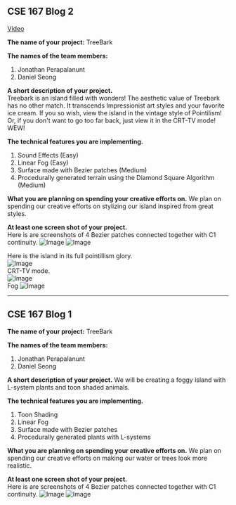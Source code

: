 ## CSE 167 Blog 2

[Video](https://youtu.be/y7z7QqGbDMY)

**The name of your project:** TreeBark

**The names of the team members:**
1. Jonathan Perapalanunt
2. Daniel Seong

**A short description of your project.**  
Treebark is an island filled with wonders! The aesthetic value of Treebark has no other match. It transcends Impressionist art styles and your favorite ice cream. If you so wish, view the island in the vintage style of Pointilism! Or, if you don't want to go too far back, just view it in the CRT-TV mode! WEW!

**The technical features you are implementing.**
1. Sound Effects (Easy)
2. Linear Fog (Easy)
3. Surface made with Bezier patches (Medium)
4. Procedurally generated terrain using the Diamond Square Algorithm (Medium)

**What you are planning on spending your creative efforts on.**
We plan on spending our creative efforts on stylizing our island inspired from great styles.

**At least one screen shot of your project.**  
Here is are screenshots of 4 Bezier patches connected together with C1 continuity.
![Image](https://user-images.githubusercontent.com/9066270/33585842-4a18f5ba-d91b-11e7-8862-71abbced8a09.png)
![Image](https://user-images.githubusercontent.com/9066270/33585874-69647d36-d91b-11e7-82cb-989e6b6358b7.png)

Here is the island in its full pointillism glory.  
![Image](https://user-images.githubusercontent.com/9066270/33866981-938c17fc-deae-11e7-887d-3c3eed04ce04.png)  
CRT-TV mode.  
![Image](https://user-images.githubusercontent.com/9066270/33866993-a082b8f8-deae-11e7-9ac9-c95d3f8d15cb.png)  
Fog
![Image](https://user-images.githubusercontent.com/9066270/33867011-b282bae4-deae-11e7-99bd-7bd11aa886c7.png)


---

## CSE 167 Blog 1

**The name of your project:** TreeBark

**The names of the team members:**
1. Jonathan Perapalanunt
2. Daniel Seong

**A short description of your project.**
We will be creating a foggy island with L-system plants and toon shaded animals.

**The technical features you are implementing.**
1. Toon Shading
2. Linear Fog
3. Surface made with Bezier patches
4. Procedurally generated plants with L-systems

**What you are planning on spending your creative efforts on.**
We plan on spending our creative efforts on making our water or trees look more realistic.

**At least one screen shot of your project.**  
Here is are screenshots of 4 Bezier patches connected together with C1 continuity.
![Image](https://user-images.githubusercontent.com/9066270/33585842-4a18f5ba-d91b-11e7-8862-71abbced8a09.png)
![Image](https://user-images.githubusercontent.com/9066270/33585874-69647d36-d91b-11e7-82cb-989e6b6358b7.png)
